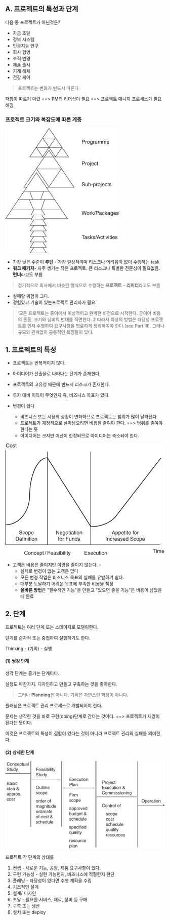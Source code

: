 ## A. 프로젝트의 특성과 단계

다음 중 프로젝트가 아닌것은?

- 자금 조달 
- 정보 시스템
- 인공지능 연구
- 회사 합병
- 조직 변경
- 제품 출시
- 기계 해체
- 건강 케어

> 프로젝트는 변화가 반드시 따른다

저항이 따르기 마련 ==> PM의 리더십이 필요 ==> 프로젝트 매니지 프로세스가 필요해짐

### 프로젝트 크기와 복잡도에 따른 계층

![](pm/c01a001.jpg)

- 가장 낮은 수준이 **루틴** - 가장 일상적이며 리스크나 어려음이 없이 수행하는 task
- **워크 패키지**- 자주 생기는 작은 프로젝트. 큰 리스크나 특별한 전문성이 필요없음. **런너**라고도 부름

> 정기적으로 회사에서 비슷한 형식으로 수행하는 **프로젝트** - **리피터**라고도 부름

- 실패할 위험이 크다.
- 경험있고 기술이 있는프로젝트 관리자가 필요.

>‘모든 프로젝트는 종이에서 이상적이고 완벽한 비전으로 시작한다. 곧이어 비용의 혼동, 크기와 님비의 반대를 직면한다. 2 따라서 최상의 방법은 타당성 프로젯트를 먼저 수행하여 요구사항을 명료하게 정리하여야 한다.(see Part III). 그러나 규모와 관계없이 공통적인 특징들이 있다.

## 1. 프로젝트의 특성

* 프로젝트는 반복적이지 않다.

* 아이디어가 산출물로 나타나는 단계가 존재한다.

* 프로젝트의 고유성 때문에 반드시 리스크가 존재한다.

* 투자 대비 이득이 무엇인지 즉, 비즈니스 목표가 있다.

* 변경이 쉽다

    - 비즈니스 또는 시장의 상황이 변화하므로 프로젝트는 범위가 많이 달라진다
    - 프로젝트가 재정적으로 살아남으려면 비용을 줄여야 한다. ==> 범위를 줄여야 한다는 뜻
    - 아이디어는 크지만 예산이 한정되므로 아이디어는 축소되야 한다.

![](pm/c01a002.jpg)

* 고객은 비용은 줄이지만 야망을 줄이지 않는다.    - 
    - 실제로 변경이 없는 고객은 없다
    - 모든 변경 작업은 비즈니스 목표의 실패를 유발하기 쉽다.
    - 대부분 도달하기 어려운 목표에 부족한 비용을 책정
    - **올바른 방법**은 "필수적인 기능"을 만들고 "있으면 좋을 기능"은 비용이 남았을때 완료
    


## 2. 단계

프로젝트는 여러 단계 또는 스테이지로 모델링한다.

단계를 순차적 또는 중첩하여 실행하기도 한다.

Thinking - (기획) - 실행

#### (1) 씽킹 단계

생각 단계는 즐기는 단계이다.

실행도 마찬가지. 디자인하고 만들고 구축하는 것을 좋아한다.

>그러나 **Planning**은 아니다. 기획은 자연스런 과정이 아니다.

플래닝은 프로젝트 관리 프로세스로 개발되어야 한다. 

문제는 생각한 것을 바로 구현(doing)단계로 간다는 것이다.
==> 프로젝트가 재앙이 된다는 뜻이다.

이것은 프로젝트의 특성이 결함이 있다는 것이 아니라 프로젝트 관리의 실패를 의미한다.

#### (2) 상세한 단계

![](pm/c01a003.jpg)

프로젝트 각 단계의 상태를 

1. 컨셉  - 새로운 기능, 공장, 제품 요구사항이 있다.
2. 구현 가능성 - 실현 가능헌지, 비즈니스에 적절한지 판단
3. 플래닝 - 타당성이 있다면 수행 계획을 수립
4. 기초적인 설계
5. 설계/ 디자인
6. 조달 - 필요한 서비스, 재료, 장비 등 구매
7. 구축 또는 생산
8. 설치 또는 deploy

